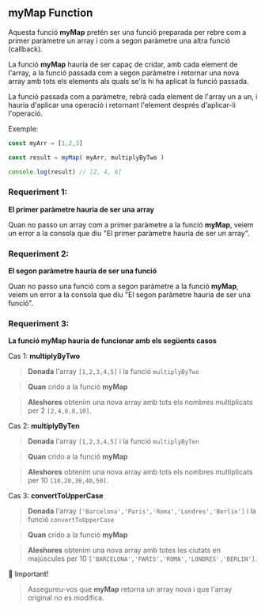 ## myMap Function

Aquesta funció **myMap** pretén ser una funció preparada per rebre com a primer paràmetre un array i com a segon paràmetre una altra funció (callback).

La funció **myMap** hauria de ser capaç de cridar, amb cada element de l'array, a la funció passada com a segon paràmetre i retornar una nova array amb tots els elements als quals se'ls hi ha aplicat la funció passada.

La funció passada com a paràmetre, rebrà cada element de l'array un a un, i hauria d'aplicar una operació i retornant l'element després d'aplicar-li l'operació.

Exemple: 

```js
const myArr = [1,2,3]

const result = myMap( myArr, multiplyByTwo )

console.log(result) // [2, 4, 6]
```

### Requeriment 1:

**El primer paràmetre hauria de ser una array**

Quan no passo un array com a primer paràmetre a la funció **myMap**, veiem un error a la consola que diu "El primer paràmetre hauria de ser un array".

### Requeriment 2:

**El segon paràmetre hauria de ser una funció**

Quan no passo una funció com a segon paràmetre a la funció **myMap**, veiem un error a la consola que diu "El segon paràmetre hauria de ser una funció".

### Requeriment 3:

**La funció myMap hauria de funcionar amb els següents casos**

Cas 1: **multiplyByTwo**

> **Donada** l'array ```[1,2,3,4,5]``` i la funció ```multiplyByTwo```

> **Quan** crido a la funció **myMap**

> **Aleshores** obtenim una nova array amb tots els nombres multiplicats per 2 ```[2,4,6,8,10]```.

Cas 2: **multiplyByTen**

> **Donada** l'array ```[1,2,3,4,5]``` i la funció ```multiplyByTen```

> **Quan** crido a la funció **myMap**

> **Aleshores** obtenim una nova array amb tots els nombres multiplicats per 10 ```[10,20,30,40,50]```.

Cas 3: **convertToUpperCase**

> **Donada** l'array ```['Barcelona','Paris','Roma','Londres','Berlin']``` i la funció ```convertToUpperCase```

> **Quan** crido a la funció **myMap**

> **Aleshores** obtenim una nova array amb totes les ciutats en majúscules per 10 ```['BARCELONA','PARIS','ROMA','LONDRES','BERLIN']```.

🚨 Important!

> Assegureu-vos que **myMap** retorna un array nova i que l'array original no es modifica.

